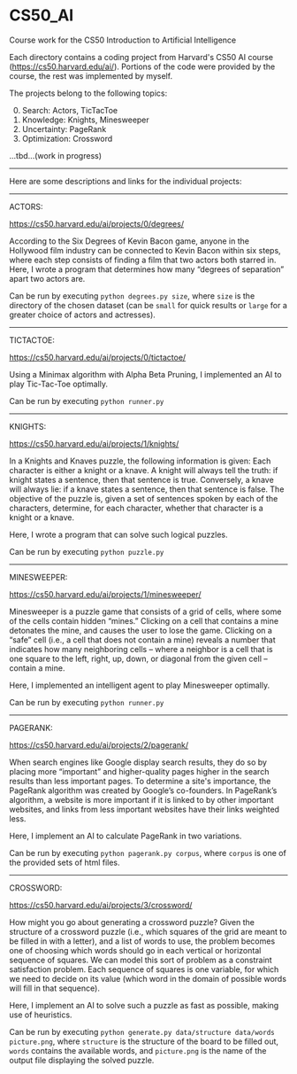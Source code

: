 # CS50_AI
Course work for the CS50 Introduction to Artificial Intelligence

Each directory contains a coding project from Harvard's CS50 AI course (https://cs50.harvard.edu/ai/). Portions of the code were provided by the course, the rest was implemented by myself.

The projects belong to the following topics:

0. Search: Actors, TicTacToe
1. Knowledge: Knights, Minesweeper
2. Uncertainty: PageRank
3. Optimization: Crossword

...tbd...(work in progress)

***
Here are some descriptions and links for the individual projects:
***
ACTORS:

https://cs50.harvard.edu/ai/projects/0/degrees/

According to the Six Degrees of Kevin Bacon game, anyone in the Hollywood film industry can be connected to Kevin Bacon within six steps, where each step consists of finding a film that two actors both starred in. Here, I wrote a program that determines how many “degrees of separation” apart two actors are.

Can be run by executing `python degrees.py size`, where `size` is the directory of the chosen dataset (can be `small` for quick results or `large` for a greater choice of actors and actresses).
***
TICTACTOE:

https://cs50.harvard.edu/ai/projects/0/tictactoe/

Using a Minimax algorithm with Alpha Beta Pruning, I implemented an AI to play Tic-Tac-Toe optimally.

Can be run by executing `python runner.py`
***
KNIGHTS:

https://cs50.harvard.edu/ai/projects/1/knights/

In a Knights and Knaves puzzle, the following information is given: Each character is either a knight or a knave. A knight will always tell the truth: if knight states a sentence, then that sentence is true. Conversely, a knave will always lie: if a knave states a sentence, then that sentence is false. The objective of the puzzle is, given a set of sentences spoken by each of the characters, determine, for each character, whether that character is a knight or a knave.

Here, I wrote a program that can solve such logical puzzles.

Can be run by executing `python puzzle.py`
***
MINESWEEPER:

https://cs50.harvard.edu/ai/projects/1/minesweeper/

Minesweeper is a puzzle game that consists of a grid of cells, where some of the cells contain hidden “mines.” Clicking on a cell that contains a mine detonates the mine, and causes the user to lose the game. Clicking on a “safe” cell (i.e., a cell that does not contain a mine) reveals a number that indicates how many neighboring cells – where a neighbor is a cell that is one square to the left, right, up, down, or diagonal from the given cell – contain a mine.

Here, I implemented an intelligent agent to play Minesweeper optimally.

Can be run by executing `python runner.py`
***
PAGERANK:

https://cs50.harvard.edu/ai/projects/2/pagerank/

When search engines like Google display search results, they do so by placing more “important” and higher-quality pages higher in the search results than less important pages. To determine a site's importance, the PageRank algorithm was created by Google’s co-founders. In PageRank’s algorithm, a website is more important if it is linked to by other important websites, and links from less important websites have their links weighted less. 

Here, I implement an AI to calculate PageRank in two variations.

Can be run by executing `python pagerank.py corpus`, where `corpus` is one of the provided sets of html files.
***
CROSSWORD:

https://cs50.harvard.edu/ai/projects/3/crossword/

How might you go about generating a crossword puzzle? Given the structure of a crossword puzzle (i.e., which squares of the grid are meant to be filled in with a letter), and a list of words to use, the problem becomes one of choosing which words should go in each vertical or horizontal sequence of squares. We can model this sort of problem as a constraint satisfaction problem. Each sequence of squares is one variable, for which we need to decide on its value (which word in the domain of possible words will fill in that sequence). 

Here, I implement an AI to solve such a puzzle as fast as possible, making use of heuristics.

Can be run by executing `python generate.py data/structure data/words picture.png`, where `structure` is the structure of the board to be filled out, `words` contains the available words, and `picture.png` is the name of the output file displaying the solved puzzle.


